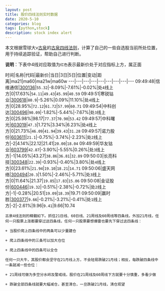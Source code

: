 ```yaml
---
layout: post
title: 股价四线法则实时数据
date: 2020-5-10
categories: blog
tags: [python,stock]
description: stock index alert
---
```



本文根据雪球大v[古泉](https://xueqiu.com/u/7148646888)的[古泉四线法则](https://xueqiu.com/7148646888/130498192)，计算了自己的一些自选股当前所处位置，用于持续追踪验证，帮助自己进行判断。

**说明**：下表中4线对应取值为`红色`表示最新价处于对应指标上方，属正面

时间|名称|代码|最新价|当日|3日|5日|位置|变动|距离|ma21|ma60|ma21w|ma60w
---|---|---|---|---|---|---|---|---
09:49:48|信维通信|[300136](https://xueqiu.com/S/SZ300136)|`55.32`|-8.09%|-7.61%|-0.02%|处`4`线上方|0|17.63%|`54.11`|`49.43`|`45.99`|`40.59`
09:49:51|寒锐钴业|[300618](https://xueqiu.com/S/SZ300618)|`80.9`|-5.26%|0.09%|11.10%|处`4`线上方|0|28.95%|`72.12`|`61.72`|`57.99`|`60.71`
09:49:54|中科创达|[300496](https://xueqiu.com/S/SZ300496)|`90.09`|-1.82%|-5.44%|-7.67%|处`3`线上方|0|25.98%|98.17|`77.37`|`70.90`|`53.42`
09:49:57|中科曙光|[603019](https://xueqiu.com/S/SH603019)|`47.3`|1.72%|3.34%|6.23%|处`4`线上方|0|21.73%|`46.09`|`41.94`|`39.43`|`31.28`
09:49:57|诺力股份|[603611](https://xueqiu.com/S/SH603611)|`21.1`|-0.75%|-3.74%|-2.23%|处`2`线上方|-2|4.14%|22.12|21.41|`20.00`|`18.04`
09:49:59|华友钴业|[603799](https://xueqiu.com/S/SH603799)|`42.87`|-3.90%|-5.55%|0.26%|处`3`线上方|-1|14.05%|43.27|`38.86`|`36.81`|`32.89`
09:50:03|长亮科技|[300348](https://xueqiu.com/S/SZ300348)|`22.39`|-0.93%|-0.40%|3.80%|处`4`线上方|0|23.61%|`21.94`|`19.10`|`18.21`|`14.71`
09:50:06|盛天网络|[300494](https://xueqiu.com/S/SZ300494)|`20.3`|1.50%|-2.46%|-5.71%|处`3`线上方|0|11.64%|21.37|`19.85`|`17.83`|`15.06`
09:50:08|金证股份|[600446](https://xueqiu.com/S/SH600446)|`19.32`|-0.51%|-2.38%|-0.72%|处`2`线上方|-1|-0.28%|20.51|`19.09`|`18.39`|19.71
09:50:09|赢时胜|[300377](https://xueqiu.com/S/SZ300377)|`9.66`|-0.21%|-3.21%|-0.41%|处`1`线上方|-2|-2.61%|9.96|`9.41`|9.66|10.74

```
古泉4线法则的精髓如下。抓住21日线、60日线、21周线及60周线等四条线，外加21月线，任何一只股票上涨都要穿过这四条线，任何一只股票要想爆雷也要先下穿过这四条线：

+ 当股价爬上四条线中的两条可以少量建仓

+ 爬上四条线中的三条可以加大仓位

+ 爬上四条线中的四条可以全仓

任何一只大牛，其股价都会坚守在21月线上方，不会轻易跌破21月线；相反，每跌破四条线中一条就减一些仓位：

+ 21周线可做为多空分水岭及警戒线，股价在21周线及60周线下方就要十分慎重，多看少做

+ 跌破全部四条线就要大幅减仓，甚至清仓，一旦跌破21月线，清仓观望
```